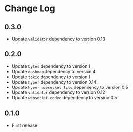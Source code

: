 # Change Log

## 0.3.0

* Update `validator` dependency to version 0.13

## 0.2.0

* Update `bytes` dependency to version 1
* Update `dashmap` dependency to version 4
* Update `tokio` dependency to version 1
* Update `hyper` dependency to version 0.14
* Update `hyper-websocket-lite` dependency to version 0.5
* Update `validator` dependency to version 0.12
* Update `websocket-codec` dependency to version 0.5

## 0.1.0

* First release
